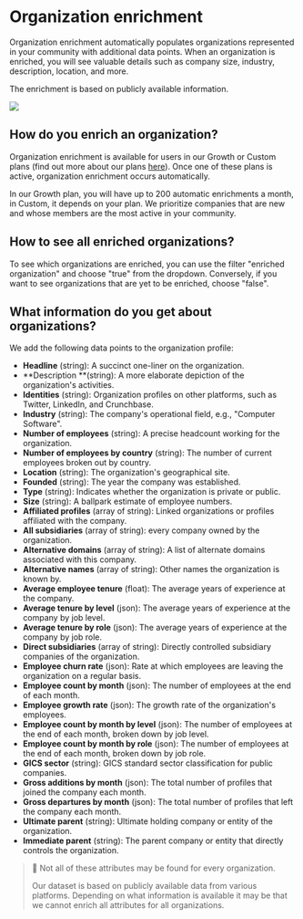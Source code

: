 # Organization enrichment

Organization enrichment automatically populates organizations represented in your community with additional data points. When an organization is enriched, you will see valuable details such as company size, industry, description, location, and more.

The enrichment is based on publicly available information.

![](https://files.readme.io/d255952-small-Organization\_enrichment.png)

## How do you enrich an organization?

Organization enrichment is available for users in our Growth or Custom plans (find out more about our plans [here](https://www.crowd.dev/pricing)). Once one of these plans is active, organization enrichment occurs automatically.

In our Growth plan, you will have up to 200 automatic enrichments a month, in Custom, it depends on your plan. We prioritize companies that are new and whose members are the most active in your community.

## How to see all enriched organizations?

To see which organizations are enriched, you can use the filter "enriched organization" and choose "true" from the dropdown. Conversely, if you want to see organizations that are yet to be enriched, choose "false".

## What information do you get about organizations?

We add the following data points to the organization profile:

* **Headline** (string): A succinct one-liner on the organization.
* \*\*Description \*\*(string): A more elaborate depiction of the organization's activities.
* **Identities** (string): Organization profiles on other platforms, such as Twitter, LinkedIn, and Crunchbase.
* **Industry** (string): The company's operational field, e.g., "Computer Software".
* **Number of employees** (string): A precise headcount working for the organization.
* **Number of employees by country** (string): The number of current employees broken out by country.
* **Location** (string): The organization's geographical site.
* **Founded** (string): The year the company was established.
* **Type** (string): Indicates whether the organization is private or public.
* **Size** (string): A ballpark estimate of employee numbers.
* **Affiliated profiles** (array of string): Linked organizations or profiles affiliated with the company.
* **All subsidiaries** (array of string): every company owned by the organization.
* **Alternative domains** (array of string): A list of alternate domains associated with this company.
* **Alternative names** (array of string): Other names the organization is known by.
* **Average employee tenure** (float): The average years of experience at the company.
* **Average tenure by level** (json): The average years of experience at the company by job level.
* **Average tenure by role** (json): The average years of experience at the company by job role.
* **Direct subsidiaries** (array of string): Directly controlled subsidiary companies of the organization.
* **Employee churn rate** (json): Rate at which employees are leaving the organization on a regular basis.
* **Employee count by month** (json): The number of employees at the end of each month.
* **Employee growth rate** (json): The growth rate of the organization's employees.
* **Employee count by month by level** (json): The number of employees at the end of each month, broken down by job level.
* **Employee count by month by role** (json): The number of employees at the end of each month, broken down by job role.
* **GICS sector** (string): GICS standard sector classification for public companies.
* **Gross additions by month** (json): The total number of profiles that joined the company each month.
* **Gross departures by month** (json): The total number of profiles that left the company each month.
* **Ultimate parent** (string): Ultimate holding company or entity of the organization.
* **Immediate parent** (string): The parent company or entity that directly controls the organization.

> 📘 Not all of these attributes may be found for every organization.
>
> Our dataset is based on publicly available data from various platforms. Depending on what information is available it may be that we cannot enrich all attributes for all organizations.

